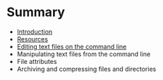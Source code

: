 # Summary

* [Introduction](README.md)
* [Resources](resources.md)
* [Editing text files on the command line](editing_text_files_on_the_command_line.md)
* Manipulating text files from the command line
* File attributes
* Archiving and compressing files and directories

